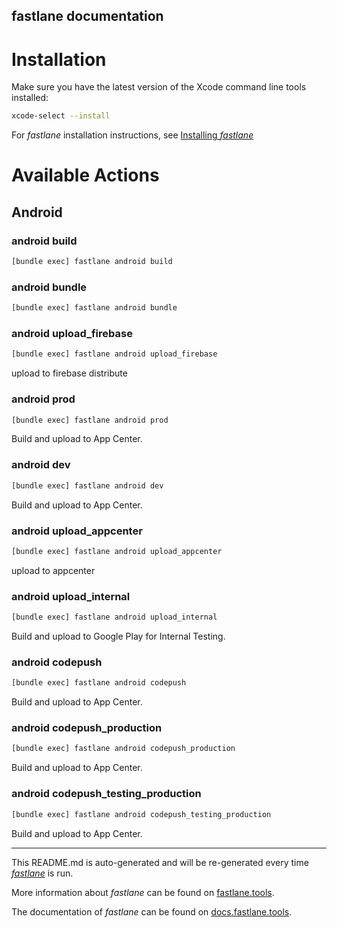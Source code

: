 fastlane documentation
----

# Installation

Make sure you have the latest version of the Xcode command line tools installed:

```sh
xcode-select --install
```

For _fastlane_ installation instructions, see [Installing _fastlane_](https://docs.fastlane.tools/#installing-fastlane)

# Available Actions

## Android

### android build

```sh
[bundle exec] fastlane android build
```



### android bundle

```sh
[bundle exec] fastlane android bundle
```



### android upload_firebase

```sh
[bundle exec] fastlane android upload_firebase
```

upload to firebase distribute

### android prod

```sh
[bundle exec] fastlane android prod
```

Build and upload to App Center.

### android dev

```sh
[bundle exec] fastlane android dev
```

Build and upload to App Center.

### android upload_appcenter

```sh
[bundle exec] fastlane android upload_appcenter
```

upload to appcenter

### android upload_internal

```sh
[bundle exec] fastlane android upload_internal
```

Build and upload to Google Play for Internal Testing.

### android codepush

```sh
[bundle exec] fastlane android codepush
```

Build and upload to App Center.

### android codepush_production

```sh
[bundle exec] fastlane android codepush_production
```

Build and upload to App Center.

### android codepush_testing_production

```sh
[bundle exec] fastlane android codepush_testing_production
```

Build and upload to App Center.

----

This README.md is auto-generated and will be re-generated every time [_fastlane_](https://fastlane.tools) is run.

More information about _fastlane_ can be found on [fastlane.tools](https://fastlane.tools).

The documentation of _fastlane_ can be found on [docs.fastlane.tools](https://docs.fastlane.tools).
